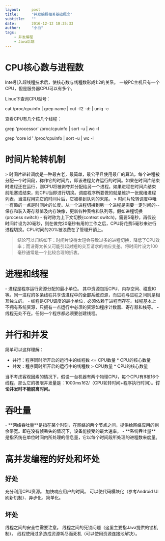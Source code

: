 ```yaml
---
layout:     post
title:      "并发编程相关基础概念"
subtitle:   ""
date:       2016-12-12 10:35:33
author:     "小白"
tags:
    - 并发编程
    - Java后端
---
```

<h1>CPU核心数与进程数</h1> 
Intel引入超线程技术后，使核心数与线程数形成1:2的关系。
一般PC主机只有一个CPU，但是服务器CPU可以有多个。

Linux下查询CPU型号：

cat /proc/cpuinfo | grep name | cut -f2 -d: | uniq -c

查看CPU有几个核几个线程：

grep 'processor' /proc/cpuinfo | sort -u | wc -l

grep 'core id ' /proc/cpuinfo | sort -u | wc -l

<h1>时间片轮转机制</h1>
> 时间片轮转调度是一种最古老，最简单，最公平且使用最广的算法。每个进程被分配一个时间段，称作它的时间片，即该进程允许运行的时间。如果在时间片结束时进程还在运行，则CPU将被剥夺并分配给另一个进程。如果进程在时间片结束前阻塞或结束，则CPU当即进行切换。调度程序所要做的就是维护一张就绪进程列表，当进程用完它的时间片后，它被移到队列的末尾。
> 时间片轮转调度中唯一有趣的一点是时间片的长度。从一个进程切换到另一个进程是需要一定时间的--保存和装入寄存器值及内存映像，更新各种表格和队列等。假如进程切换(process switch) - 有时称为上下文切换(context switch)，需要5毫秒，再假设时间片设为20毫秒，则在做完20毫秒有用的工作之后，CPU将花费5毫秒来进行进程切换。CPU时间的20%被浪费在了管理开销上。

> 结论可以归结如下：时间片设得太短会导致过多的进程切换，降低了CPU效率；而设得太长又可能引起对短的交互请求的响应变差。将时间片设为100毫秒通常是一个比较合理的折衷。

<h1>进程和线程</h1>
- 进程是程序运行资源分配的最小单位。
  其中资源包括CPU、内存空间、磁盘IO等。同一进程的多条线程共享该进程中的全部系统资源，而进程与进程之间则是相互独立的。
- 线程是CPU调度的最小单位，必须依赖于进程而存在。线程基本上不拥有系统资源，只拥有一点运行中必须的资源如程序计数器、寄存器和栈等。
- 线程无处不在。任何一个程序都必须要创建线程。

<h1>并行和并发</h1>
简单可以这样理解：

- 并行：程序同时所开启的运行中的线程数 <= CPU数量 * CPU的核心数量
- 并发：程序同时所开启的运行中的线程数 > CPU数量 * CPU的核心数量

当不考虑客观因素的情况下，假设一台机器有两个物理CPU，每个CPU有8核16个线程，那么它的极限并发量是：1000ms*16*2/（CPU轮转时间+程序执行时间）。**讨论并发时不能脱离时间。**

<h1>吞吐量</h1>
- **网络吞吐量**是指在某个时刻，在网络的两个节点之间，提供给网络应用的剩余带宽。即在没有帧丢失的情况下，设备能接受的最大速率。
- **系统吞吐量**是指系统在单位时间内所处理的信息量，它以每个时间段所处理的进程数来度量。

<h1>高并发编程的好处和坏处</h1>
<h2>好处</h2>
充分利用CPU资源。
加快响应用户的时间。
可以使代码模块化（参考Android UI刷新机制）、异步化、简单化。

<h2>坏处</h2>
线程之间的安全性需要注意。
线程之间的死锁问题（这里主要指Java提供的锁机制）。
线程使用过多造成资源耗尽而死机（可以使用资源连接池解决）。